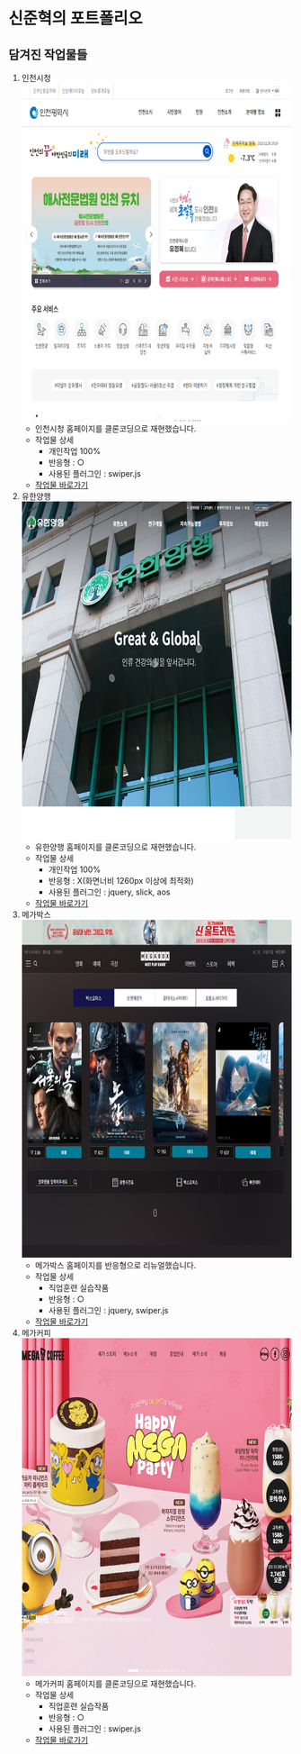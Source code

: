 # 신준혁의 포트폴리오    
## 담겨진 작업물들   
1. 인천시청    
    <img src="./assets/images/preview-incheon.jpg" width="600" height="600">   
    - 인천시청 홈페이지를 클론코딩으로 재현했습니다.     
    - 작업물 상세    
        - 개인작업 100%      
        - 반응형 : ○     
        - 사용된 플러그인 : swiper.js    
    - [작업물 바로가기](https://dunadan613.github.io/incheon/)   
1. 유한양행    
    <img src="./assets/images/preview-yuhan.jpg" width="600" height="600">    
    - 유한양행 홈페이지를 클론코딩으로 재현했습니다.    
    - 작업물 상세    
        - 개인작업 100%    
        - 반응형 : Χ(화면너비 1260px 이상에 최적화)    
        - 사용된 플러그인 : jquery, slick, aos    
    - [작업물 바로가기](https://dunadan613.github.io/yuhan/)    
1. 메가박스    
    <img src="./assets/images/preview-megabox.jpg" width="600" height="600">    
    - 메가박스 홈페이지를 반응형으로 리뉴얼했습니다.    
    - 작업물 상세    
        - 직업훈련 실습작품    
        - 반응형 : ○    
        - 사용된 플러그인 : jquery, swiper.js    
    - [작업물 바로가기](https://dunadan613.github.io/megabox/)    
1. 메가커피    
    <img src="./assets/images/preview-megacoffee.jpg" width="600" height="600">    
    - 메가커피 홈페이지를 클론코딩으로 재현했습니다.    
    - 작업물 상세    
        - 직업훈련 실습작품    
        - 반응형 : ○    
        - 사용된 플러그인 : swiper.js    
    - [작업물 바로가기](https://dunadan613.github.io/megacoffee/)    